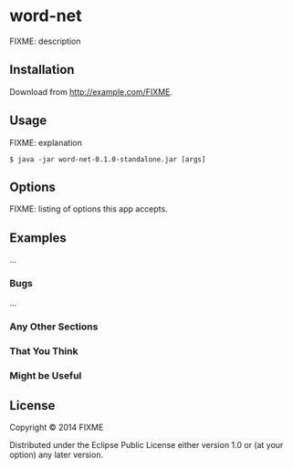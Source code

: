 # word-net

FIXME: description

## Installation

Download from http://example.com/FIXME.

## Usage

FIXME: explanation

    $ java -jar word-net-0.1.0-standalone.jar [args]

## Options

FIXME: listing of options this app accepts.

## Examples

...

### Bugs

...

### Any Other Sections
### That You Think
### Might be Useful

## License

Copyright © 2014 FIXME

Distributed under the Eclipse Public License either version 1.0 or (at
your option) any later version.
